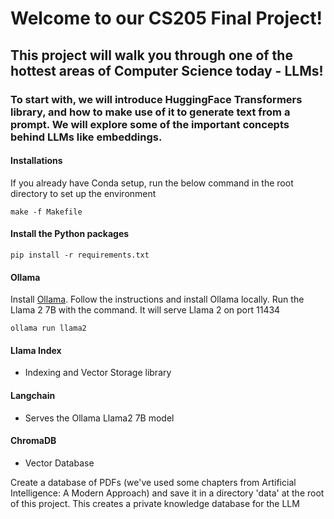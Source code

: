 # Welcome to our CS205 Final Project!
## This project will walk you through one of the hottest areas of Computer Science today - LLMs!
### To start with, we will introduce HuggingFace Transformers library, and how to make use of it to generate text from a prompt. We will explore some of the important concepts behind LLMs like embeddings. 

#### Installations

If you already have Conda setup, run the below command in the root directory to set up the environment

```
make -f Makefile
```

#### Install the Python packages 

```
pip install -r requirements.txt 
```

#### Ollama 

Install [Ollama](https://ollama.ai/download). Follow the instructions and install Ollama locally. Run the Llama 2 7B with the command. It will serve Llama 2 on port 11434

```
ollama run llama2
```

#### Llama Index 
- Indexing and Vector Storage library
#### Langchain
- Serves the Ollama Llama2 7B model
#### ChromaDB 
- Vector Database

Create a database of PDFs (we've used some chapters from Artificial Intelligence: A Modern Approach) and save it in a directory 'data' at the root of this project. This creates a private knowledge database for the LLM